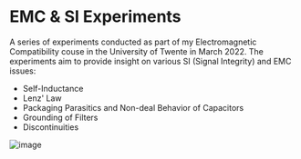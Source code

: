# EMC & SI Experiments
A series of experiments conducted as part of my Electromagnetic Compatibility couse in the University of Twente in March 2022. The experiments aim to provide insight on various SI (Signal Integrity) and EMC issues:
- Self-Inductance
- Lenz' Law
- Packaging Parasitics and Non-deal Behavior of Capacitors
- Grounding of Filters
- Discontinuities

![image](https://github.com/tsiolakis/emc_experiments/assets/62109828/609b62b0-9ad1-4e97-9e61-9aa8bd673932)
